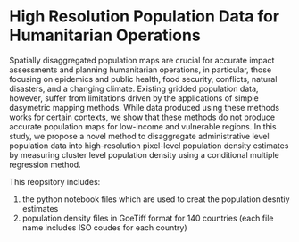 # High Resolution Population Data for Humanitarian Operations

Spatially disaggregated population maps are crucial for accurate impact assessments and planning humanitarian operations, in particular, those focusing on epidemics and public health, food security, conflicts, natural disasters, and a changing climate.
Existing gridded population data, however, suffer from limitations driven by the applications of simple dasymetric mapping methods. 
While data produced using these methods works for certain contexts, we show that these methods do not produce accurate population maps for low-income and vulnerable regions. 
In this study, we propose a novel method to disaggregate administrative level population data into high-resolution pixel-level population density estimates by measuring cluster level population density using a conditional multiple regression method.

This reopsitory includes:
1) the python notebook files which are used to creat the population desntiy estimates 
2) population density files in GoeTiff format for 140 countries (each file name includes ISO coudes for each country)

